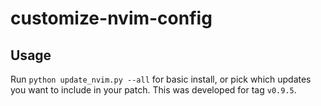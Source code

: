 # customize-nvim-config

## Usage
Run `python update_nvim.py --all` for basic install, or pick which updates
you want to include in your patch. This was developed for tag `v0.9.5`.
